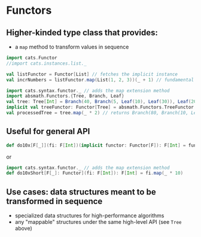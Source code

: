 # Functors

## Higher-kinded type class that provides:
 - a `map` method to transform values in sequence
```scala mdoc
import cats.Functor
//import cats.instances.list._

val listFunctor = Functor[List] // fetches the implicit instance
val incrNumbers = listFunctor.map(List(1, 2, 3))(_ + 1) // fundamental method: map
```

```scala mdoc
import cats.syntax.functor._ // adds the map extension method
import absmath.Functors.{Tree, Branch, Leaf}
val tree: Tree[Int] = Branch(40, Branch(5, Leaf(10), Leaf(30)), Leaf(20))
implicit val treeFunctor: Functor[Tree] = absmath.Functors.TreeFunctor // provide an implicit instance
val processedTree = tree.map(_ * 2) // returns Branch(80, Branch(10, Leaf(20), Leaf(60)), Leaf(40))
```

## Useful for general API
```scala mdoc
def do10x[F[_]](fi: F[Int])(implicit functor: Functor[F]): F[Int] = functor.map(fi)(_ * 10)
```
or
```scala mdoc
import cats.syntax.functor._ // adds the map extension method
def do10xShort[F[_]: Functor](fi: F[Int]): F[Int] = fi.map(_ * 10)
```

## Use cases: data structures meant to be transformed in sequence
 - specialized data structures for high-performance algorithms
 - any "mappable" structures under the same high-level API (see `Tree` above)
